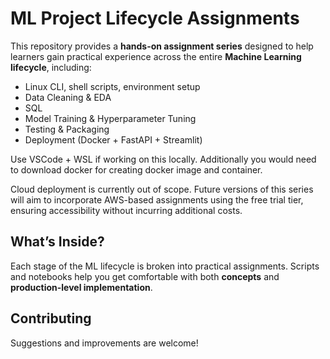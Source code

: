 # ML Project Lifecycle Assignments

This repository provides a **hands-on assignment series** designed to help learners gain practical experience across the entire **Machine Learning lifecycle**, including:

- Linux CLI, shell scripts, environment setup
- Data Cleaning & EDA
- SQL
- Model Training & Hyperparameter Tuning
- Testing & Packaging
- Deployment (Docker + FastAPI + Streamlit)


Use VSCode + WSL if working on this locally. Additionally you would need to download docker for creating docker image and container.  

Cloud deployment is currently out of scope. Future versions of this series will aim to incorporate AWS-based assignments using the free trial tier, ensuring accessibility without incurring additional costs.


## What’s Inside?

Each stage of the ML lifecycle is broken into practical assignments. Scripts and notebooks help you get comfortable with both **concepts** and **production-level implementation**.

## Contributing
Suggestions and improvements are welcome!

